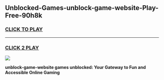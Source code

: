 
## Unblocked-Games-unblock-game-website-Play-Free-90h8k
<h3>
<a href="https://premium76.site?title=unblock-game-website&ref=20A">CLICK TO PLAY</a></h3>
<hr>

<h3>
<a href="https://premium76.site?title=unblock-game-website&ref=20A">CLICK 2 PLAY</a>
  
</h3>

<a href="https://premium76.site?title=unblock-game-website&ref=20A"><img src="https://clearcache.store/games.png"></a>


**unblock-game-website games unblocked: Your Gateway to Fun and Accessible Online Gaming**
